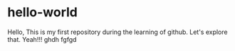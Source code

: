 # hello-world
Hello, This is my first repository during the learning of github.
Let's explore that.
Yeah!!!
ghdh
fgfgd
